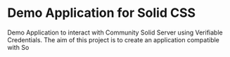 # Demo Application for Solid CSS
Demo Application to interact with Community Solid Server using Verifiable Credentials. The aim of this project is to create an application compatible with So
